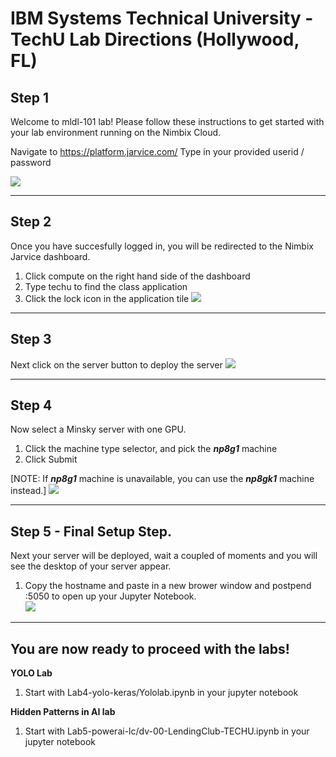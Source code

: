 # IBM Systems Technical University - TechU Lab Directions (Hollywood, FL)

## Step 1
Welcome to mldl-101 lab!  Please follow these instructions to get started with your lab environment running on the Nimbix Cloud.

  Navigate to https://platform.jarvice.com/
  Type in your provided userid / password
  
![](https://github.com/dustinvanstee/random-public-files/raw/master/ss1.png)

---
## Step 2 
Once you have succesfully logged in, you will be redirected to the Nimbix Jarvice dashboard.  
1.  Click compute on the right hand side of the dashboard
2.  Type techu to find the class application
3.  Click the lock icon in the application tile
![](https://github.com/dustinvanstee/random-public-files/raw/master/ss2.png)

---
## Step 3
Next click on the server button to deploy the server
![](https://github.com/dustinvanstee/random-public-files/raw/master/ss3.png)

---
## Step 4
Now select a Minsky server with one GPU.  
1.  Click the machine type selector, and pick the ***np8g1*** machine    
2.  Click Submit

[NOTE: If ***np8g1*** machine is unavailable, you can use the  ***np8gk1*** machine instead.]
![](https://github.com/dustinvanstee/random-public-files/raw/master/ss4.png)

---
## Step 5 - Final Setup Step.  
Next your server will be deployed, wait a coupled of moments and you will see the desktop of your server appear.
1.  Copy the hostname and paste in a new brower window and postpend :5050 to open up your Jupyter Notebook.  
![](https://github.com/dustinvanstee/random-public-files/raw/master/ss8.png)

---
## You are now ready to proceed with the labs!

**YOLO Lab** 
   1. Start with Lab4-yolo-keras/Yololab.ipynb in your jupyter notebook

**Hidden Patterns in AI lab**
  1. Start with Lab5-powerai-lc/dv-00-LendingClub-TECHU.ipynb in your jupyter notebook


